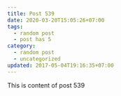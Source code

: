 ```yaml
---
title: Post 539
date: 2020-03-20T15:05:26+07:00
tags:
  - random post
  - post has 5
category:
  - random post
  - uncategorized
updated: 2017-05-04T19:16:35+07:00
---
```

This is content of post 539